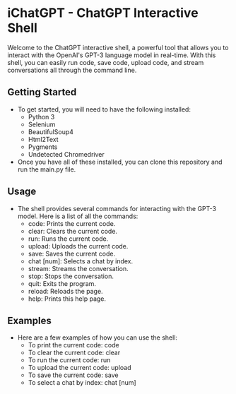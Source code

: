 # iChatGPT - ChatGPT Interactive Shell
Welcome to the ChatGPT interactive shell, a powerful tool that allows you to interact with the OpenAI's GPT-3 language model in real-time. With this shell, you can easily run code, save code, upload code, and stream conversations all through the command line.

## Getting Started
- To get started, you will need to have the following installed:
    - Python 3
    - Selenium
    - BeautifulSoup4
    - Html2Text
    - Pygments
    - Undetected Chromedriver
- Once you have all of these installed, you can clone this repository and run the main.py file.

## Usage
- The shell provides several commands for interacting with the GPT-3 model. Here is a list of all the commands:
    - code:             Prints the current code.
    - clear:            Clears the current code.
    - run:              Runs the current code.
    - upload:           Uploads the current code.
    - save:             Saves the current code.
    - chat [num]:       Selects a chat by index.
    - stream:           Streams the conversation.
    - stop:             Stops the conversation.
    - quit:             Exits the program.
    - reload:           Reloads the page.
    - help:             Prints this help page.

## Examples
- Here are a few examples of how you can use the shell:
    - To print the current code: code
    - To clear the current code: clear
    - To run the current code: run
    - To upload the current code: upload
    - To save the current code: save
    - To select a chat by index: chat [num]
